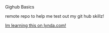 Gighub Basics


remote repo to help me test out my git hub skillz!

[Im learning this on lynda.com!](http:lynda.com)
